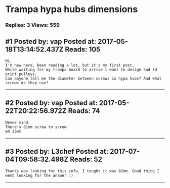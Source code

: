 # Trampa hypa hubs dimensions

### Replies: 3 Views: 559

## \#1 Posted by: vap Posted at: 2017-05-18T13:14:52.437Z Reads: 105

```
Hi,
I'm new here, been reading a lot, but it's my first post.
While waiting for my trampa board to arrive i want to design and 3d print pulleys.
Can anyone tell me the diameter between screws in hypa hubs? And what screws do they use?
```

---
## \#2 Posted by: vap Posted at: 2017-05-22T20:22:56.972Z Reads: 74

```
Never mind.
There's 81mm screw to screw
m4 35mm
```

---
## \#3 Posted by: L3chef Posted at: 2017-07-04T09:58:32.498Z Reads: 52

```
Thanks was looking for this info. I tought it was 82mm. Good thing I went looking for the answer :)
```

---
